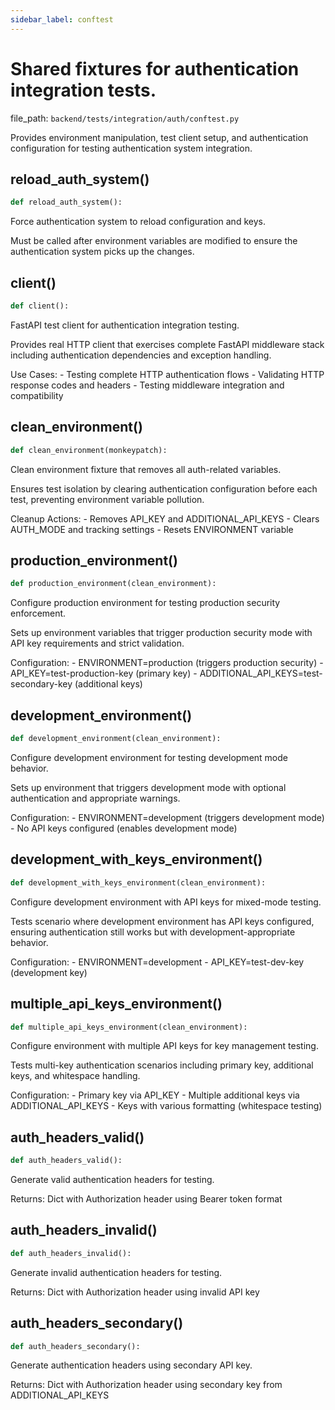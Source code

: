 ```yaml
---
sidebar_label: conftest
---
```


# Shared fixtures for authentication integration tests.

  file_path: `backend/tests/integration/auth/conftest.py`

Provides environment manipulation, test client setup, and authentication
configuration for testing authentication system integration.

## reload_auth_system()

```python
def reload_auth_system():
```

Force authentication system to reload configuration and keys.

Must be called after environment variables are modified to ensure
the authentication system picks up the changes.

## client()

```python
def client():
```

FastAPI test client for authentication integration testing.

Provides real HTTP client that exercises complete FastAPI middleware
stack including authentication dependencies and exception handling.

Use Cases:
    - Testing complete HTTP authentication flows
    - Validating HTTP response codes and headers
    - Testing middleware integration and compatibility

## clean_environment()

```python
def clean_environment(monkeypatch):
```

Clean environment fixture that removes all auth-related variables.

Ensures test isolation by clearing authentication configuration
before each test, preventing environment variable pollution.

Cleanup Actions:
    - Removes API_KEY and ADDITIONAL_API_KEYS
    - Clears AUTH_MODE and tracking settings
    - Resets ENVIRONMENT variable

## production_environment()

```python
def production_environment(clean_environment):
```

Configure production environment for testing production security enforcement.

Sets up environment variables that trigger production security mode
with API key requirements and strict validation.

Configuration:
    - ENVIRONMENT=production (triggers production security)
    - API_KEY=test-production-key (primary key)
    - ADDITIONAL_API_KEYS=test-secondary-key (additional keys)

## development_environment()

```python
def development_environment(clean_environment):
```

Configure development environment for testing development mode behavior.

Sets up environment that triggers development mode with optional
authentication and appropriate warnings.

Configuration:
    - ENVIRONMENT=development (triggers development mode)
    - No API keys configured (enables development mode)

## development_with_keys_environment()

```python
def development_with_keys_environment(clean_environment):
```

Configure development environment with API keys for mixed-mode testing.

Tests scenario where development environment has API keys configured,
ensuring authentication still works but with development-appropriate behavior.

Configuration:
    - ENVIRONMENT=development
    - API_KEY=test-dev-key (development key)

## multiple_api_keys_environment()

```python
def multiple_api_keys_environment(clean_environment):
```

Configure environment with multiple API keys for key management testing.

Tests multi-key authentication scenarios including primary key,
additional keys, and whitespace handling.

Configuration:
    - Primary key via API_KEY
    - Multiple additional keys via ADDITIONAL_API_KEYS
    - Keys with various formatting (whitespace testing)

## auth_headers_valid()

```python
def auth_headers_valid():
```

Generate valid authentication headers for testing.

Returns:
    Dict with Authorization header using Bearer token format

## auth_headers_invalid()

```python
def auth_headers_invalid():
```

Generate invalid authentication headers for testing.

Returns:
    Dict with Authorization header using invalid API key

## auth_headers_secondary()

```python
def auth_headers_secondary():
```

Generate authentication headers using secondary API key.

Returns:
    Dict with Authorization header using secondary key from ADDITIONAL_API_KEYS
